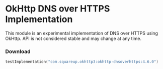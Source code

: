 OkHttp DNS over HTTPS Implementation
====================================

This module is an experimental implementation of DNS over HTTPS using OkHttp.
API is not considered stable and may change at any time.

### Download

```kotlin
testImplementation("com.squareup.okhttp3:okhttp-dnsoverhttps:4.6.0")
```
